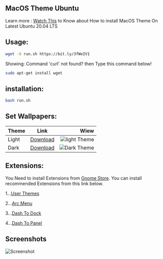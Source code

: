 ## MacOS Theme Ubuntu

Learn more : [Watch This](https://YouTube.com/HDSULTAN) to Know about How to install MacOS Theme On Latest Ubuntu 20.04 LTS



## Usage:

```bash
wget -O run.sh https://bit.ly/3fWeIV1
```
Showing: Command 'curl' not found? then Type this command below!

```bash
sudo apt-get install wget
``` 
## installation:

```bash
bash run.sh
```
## Set Wallpapers:

| Theme      | Link           | Wiew |
| ------------- |:-------------:| -----:|
| Light | [Download](https://i.imgur.com/ZeDNy7c.jpg)| ![light Theme](https://i.imgur.com/ZeDNy7c.jpg) |
| Dark  |[Download](https://i.imgur.com/6xae3Pn.jpg)      |![Dark Theme](https://i.imgur.com/6xae3Pn.jpg)|

## Extensions:

You Need to install Extensions from [Gnome Store](https://extensions.gnome.org/).
You can install recommended Extensions from this link below.

1...[User Themes](https://extensions.gnome.org/extension/19/user-themes/)

2...[Arc Menu](https://extensions.gnome.org/extension/1228/arc-menu/)

3...[Dash To Dock](https://extensions.gnome.org/extension/307/dash-to-dock/)

4...[Dash To Panel](https://extensions.gnome.org/extension/1160/dash-to-panel/)


## Screenshots
![Screenshot](https://i.imgur.com/HqpFbat.png)
